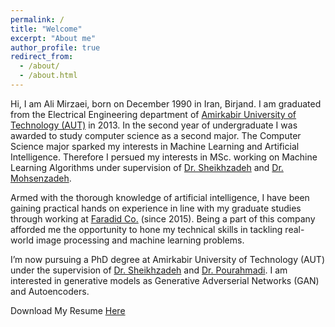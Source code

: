 ```yaml
---
permalink: /
title: "Welcome"
excerpt: "About me"
author_profile: true
redirect_from: 
  - /about/
  - /about.html
---
```



Hi,
I am Ali Mirzaei, born on December 1990 in Iran, Birjand. I am graduated from the Electrical Engineering department of [Amirkabir University of Technology (AUT)](http://www.aut.ac.ir/aut/fa/) in 2013. In the second year of undergraduate I was awarded to study computer science as a second major. The Computer Science major sparked my interests in  Machine Learning and Artificial Intelligence. Therefore I persued my interests in MSc. working on Machine Learning Algorithms under supervision of [Dr. Sheikhzadeh](http://www.aut.ac.ir/official/main.asp?uid=hsheikh) and [Dr. Mohsenzadeh](https://sites.google.com/site/dryaldamohsenzadeh/).

Armed with the thorough knowledge of artificial intelligence, I have been gaining practical hands on experience in line with my graduate studies through working at [Faradid Co.](www.faraadid.com) (since 2015). Being a part of this company afforded me the opportunity to hone my technical skills in tackling real-world image processing and machine learning problems. 

I’m now pursuing a PhD degree at Amirkabir University of Technology (AUT) under the supervision of [Dr. Sheikhzadeh](http://www.aut.ac.ir/official/main.asp?uid=hsheikh) and [Dr. Pourahmadi](http://ee.aut.ac.ir/autcms/people/verticalPagesAjax/professorHomePage.htm?url=pourahmpadi&depurl=electrical-engineering&lang=en&cid=7126483). I am interested in generative models as Generative Adverserial Networks (GAN) and Autoencoders.

Download My Resume [Here](http://alimirzaei.github.io/files/AliMirzaeiAbbasabad.pdf)